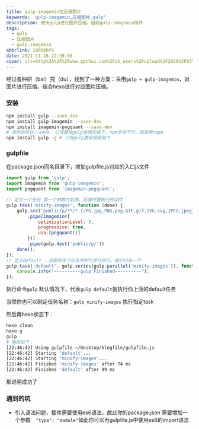```yaml
---
title: gulp-imagemin在压缩图片
keywords: 'gulp-imagemin,压缩图片,gulp'
description: 使用gulp进行图片压缩，借助gulp-imagemin插件
tags:
  - gulp
  - 压缩图片
  - gulp-imagemin
abbrlink: 1009bbf4
date: 2021-11-16 22:35:58
cover: src=http%3A%2F%2Fwww.ppthui.com%2Fzb_users%2Fupload%2F2020%2F03%2F202003221584842927256597.jpg&refer=http%3A%2F%2Fwww.ppthui.com&app=2002&size=f9999,10000&q=a80&n=0&g=0n&fmt=jpeg
---
```


经过各种研（bai）究（du），找到了一种方案：采用`gulp + gulp-imagemin`，对图片进行压缩，结合hexo进行对应图片压缩。

### 安装

```sh
npm install gulp --save-dev
npm install gulp-imagemin --save-dev
npm install imagemin-pngquant --save-dev
# 当然也可以--save  记得要给gulp全局安装下，npm命令不行，就是用cnpm
npm install gulp -g # 只有gulp要全局安装下
```

### gulpfile

在package.json同名目录下，增加gulpfile.js对应的入口js文件

```javascript
import gulp from 'gulp';
import imagemin from 'gulp-imagemin';
import pngquant from 'imagemin-pngquant';

// 定义一个任务 第一个参数为名称，后面时要执行的动作
gulp.task('minify-images', function (done) {
    gulp.src('public/p/**/*.{JPG,jpg,PNG,png,GIF,gif,SVG,svg,JPEG,jpeg}')
		.pipe(imagemin({
			optimizationLevel: 3,
			progressive: true,
			usa:[pngquant()]
		}))
		.pipe(gulp.dest('public/p/'))
    done();
});
// 定义default ，后面将多个任务序列化并行执行，我们只有一个
gulp.task('default', gulp.series(gulp.parallel('minify-images')), function () {
    console.info("----------gulp Finished----------");
});
```

执行命令`gulp` 默认情况下，代表`gulp default`就执行你上面的default任务

当然你也可以制定任务名称：`gulp minify-images` 执行指定task

然后再hexo状态下：

```sh
hexo clean 
hexo g
gulp
# 输出如下：
[22:46:42] Using gulpfile ~/Desktop/blogfile/gulpfile.js
[22:46:42] Starting 'default'...
[22:46:42] Starting 'minify-images'...
[22:46:42] Finished 'minify-images' after 74 ms
[22:46:42] Finished 'default' after 99 ms
```

那说明成功了

### 遇到的坑

- 引入语法问题，插件需要使用es6语法，故此你的package.json 需要增加一个参数`  "type": "module"`如此你可以再gulpfile.js中使用es6的import语法
